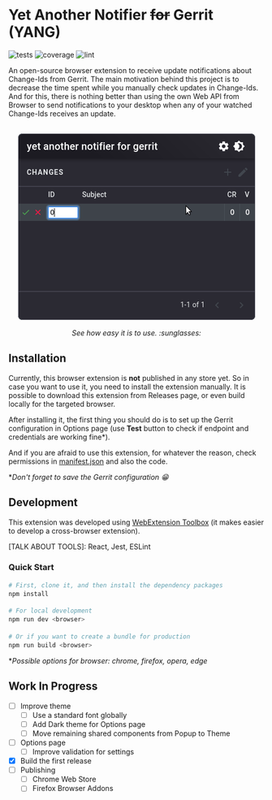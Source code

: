 # Yet Another Notifier ~~for~~ Gerrit (YANG)
![tests](https://github.com/v1nns/yang/actions/workflows/test.js.yml/badge.svg)
![coverage](https://github.com/v1nns/yang/actions/workflows/coverage.js.yml/badge.svg)
![lint](https://github.com/v1nns/yang/actions/workflows/lint.js.yml/badge.svg)

An open-source browser extension to receive update notifications about
Change-Ids from Gerrit. The main motivation behind this project is to decrease
the time spent while you manually check updates in Change-Ids. And for this,
there is nothing better than using the own Web API from Browser to send
notifications to your desktop when any of your watched Change-Ids receives an
update.<br/><br/>

<p align="center">
    <img src="screenshot/first-release.gif">
</p>
<p align="center">
    <em><i>See how easy it is to use. :sunglasses:</i></em>
</p>

## Installation

Currently, this browser extension is **not** published in any store yet. So in
case you want to use it, you need to install the extension manually. It is
possible to download this extension from Releases page, or even build locally
for the targeted browser.

After installing it, the first thing you should do is to set up the Gerrit
configuration in Options page (use **Test** button to check if endpoint and
credentials are working fine\*).

And if you are afraid to use this extension, for whatever the reason, check
permissions in [manifest.json](app/manifest.json) and also the code.

**Don't forget to save the Gerrit configuration :grin:*

## Development

This extension was developed using [WebExtension
Toolbox](https://github.com/webextension-toolbox/webextension-toolbox/) (it
makes easier to develop a cross-browser extension).

[TALK ABOUT TOOLS]: React, Jest, ESLint

### Quick Start

```bash
# First, clone it, and then install the dependency packages
npm install

# For local development
npm run dev <browser>

# Or if you want to create a bundle for production
npm run build <browser>
```

**Possible options for browser: chrome, firefox, opera, edge*

## Work In Progress

- [ ] Improve theme
  - [ ] Use a standard font globally
  - [ ] Add Dark theme for Options page
  - [ ] Move remaining shared components from Popup to Theme
- [ ] Options page
  - [ ] Improve validation for settings
- [x] Build the first release
- [ ] Publishing
  - [ ] Chrome Web Store
  - [ ] Firefox Browser Addons
